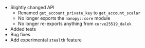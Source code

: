 * Slightly changed API
    * Renamed `get_account_private_key` to `get_account_scalar`
    * No longer exports the `nanopy::core` module
    * No longer re-exports anything from `curve25519_dalek`
* Added tests
* Bug fixes
* Add experimental `stealth` feature